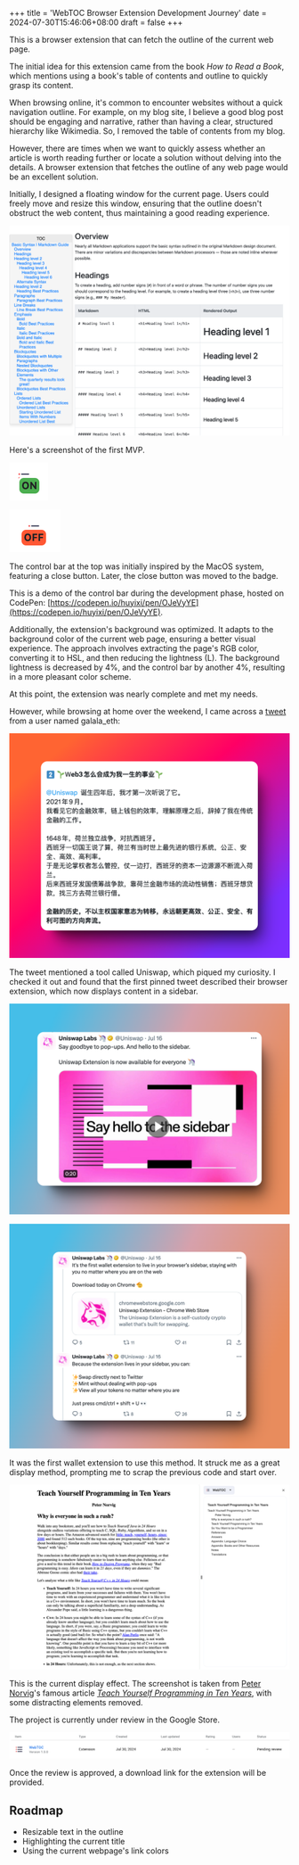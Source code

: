 +++
title = 'WebTOC Browser Extension Development Journey'
date = 2024-07-30T15:46:06+08:00
draft = false
+++

This is a browser extension that can fetch the outline of the current web page.

The initial idea for this extension came from the book _How to Read a Book_, which mentions using a book's table of contents and outline to quickly grasp its content.

When browsing online, it's common to encounter websites without a quick navigation outline. For example, on my blog site, I believe a good blog post should be engaging and narrative, rather than having a clear, structured hierarchy like Wikimedia. So, I removed the table of contents from my blog.

However, there are times when we want to quickly assess whether an article is worth reading further or locate a solution without delving into the details. A browser extension that fetches the outline of any web page would be an excellent solution.

Initially, I designed a floating window for the current page. Users could freely move and resize this window, ensuring that the outline doesn't obstruct the web content, thus maintaining a good reading experience.

![image-20240730153439315](https://raw.githubusercontent.com/huyixi/Pics/main/uPic/image-20240730153439315.png)

Here's a screenshot of the first MVP.

![image-20240730153720721](https://raw.githubusercontent.com/huyixi/Pics/main/uPic/image-20240730153720721.png)

![image-20240730153641546](https://raw.githubusercontent.com/huyixi/Pics/main/uPic/image-20240730153658676.png)

The control bar at the top was initially inspired by the MacOS system, featuring a close button. Later, the close button was moved to the badge.

This is a demo of the control bar during the development phase, hosted on CodePen: [https://codepen.io/huyixi/pen/OJeVyYE](https://codepen.io/huyixi/pen/OJeVyYE).

Additionally, the extension's background was optimized. It adapts to the background color of the current web page, ensuring a better visual experience. The approach involves extracting the page's RGB color, converting it to HSL, and then reducing the lightness (L). The background lightness is decreased by 4%, and the control bar by another 4%, resulting in a more pleasant color scheme.

At this point, the extension was nearly complete and met my needs.

However, while browsing at home over the weekend, I came across a [tweet](https://x.com/galala_eth/status/1816277009707983071) from a user named galala_eth:

![835shots_so](https://raw.githubusercontent.com/huyixi/Pics/main/uPic/835shots_so.png)

The tweet mentioned a tool called Uniswap, which piqued my curiosity. I checked it out and found that the first pinned tweet described their browser extension, which now displays content in a sidebar.

![656shots_so](https://raw.githubusercontent.com/huyixi/Pics/main/uPic/656shots_so.png)

![183shots_so](https://raw.githubusercontent.com/huyixi/Pics/main/uPic/183shots_so.png)

It was the first wallet extension to use this method. It struck me as a great display method, prompting me to scrap the previous code and start over.

![SCR-20240730-keqi](https://raw.githubusercontent.com/huyixi/Pics/main/uPic/SCR-20240730-keqi.png)

This is the current display effect. The screenshot is taken from [Peter Norvig](https://www.norvig.com/)'s famous article [_Teach Yourself Programming in Ten Years_](https://www.norvig.com/21-days.html), with some distracting elements removed.

The project is currently under review in the Google Store.

![image-20240730152626771](https://raw.githubusercontent.com/huyixi/Pics/main/uPic/image-20240730152626771.png)

Once the review is approved, a download link for the extension will be provided.

## Roadmap

- Resizable text in the outline
- Highlighting the current title
- Using the current webpage's link colors

